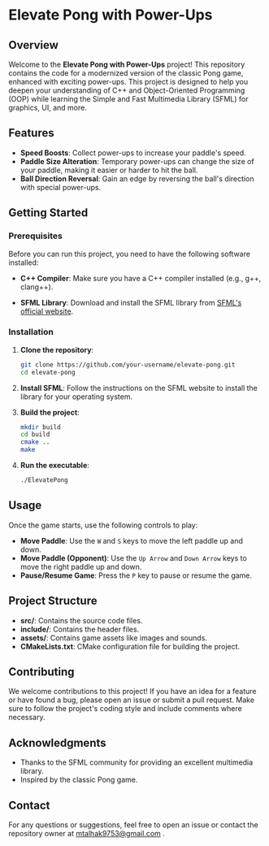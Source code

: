# Elevate Pong with Power-Ups

## Overview

Welcome to the **Elevate Pong with Power-Ups** project! This repository contains the code for a modernized version of the classic Pong game, enhanced with exciting power-ups. This project is designed to help you deepen your understanding of C++ and Object-Oriented Programming (OOP) while learning the Simple and Fast Multimedia Library (SFML) for graphics, UI, and more.

## Features

- **Speed Boosts**: Collect power-ups to increase your paddle's speed.
- **Paddle Size Alteration**: Temporary power-ups can change the size of your paddle, making it easier or harder to hit the ball.
- **Ball Direction Reversal**: Gain an edge by reversing the ball's direction with special power-ups.

## Getting Started

### Prerequisites

Before you can run this project, you need to have the following software installed:

- **C++ Compiler**: Make sure you have a C++ compiler installed (e.g., g++, clang++).
  
- **SFML Library**: Download and install the SFML library from [SFML's official website](https://www.sfml-dev.org/download.php).

### Installation

1. **Clone the repository**:
    ```sh
    git clone https://github.com/your-username/elevate-pong.git
    cd elevate-pong
    ```

2. **Install SFML**:
    Follow the instructions on the SFML website to install the library for your operating system.

3. **Build the project**:
    ```sh
    mkdir build
    cd build
    cmake ..
    make
    ```

4. **Run the executable**:
    ```sh
    ./ElevatePong
    ```

## Usage

Once the game starts, use the following controls to play:

- **Move Paddle**: Use the `W` and `S` keys to move the left paddle up and down.
- **Move Paddle (Opponent)**: Use the `Up Arrow` and `Down Arrow` keys to move the right paddle up and down.
- **Pause/Resume Game**: Press the `P` key to pause or resume the game.

## Project Structure

- **src/**: Contains the source code files.
- **include/**: Contains the header files.
- **assets/**: Contains game assets like images and sounds.
- **CMakeLists.txt**: CMake configuration file for building the project.

## Contributing

We welcome contributions to this project! If you have an idea for a feature or have found a bug, please open an issue or submit a pull request. Make sure to follow the project's coding style and include comments where necessary.


## Acknowledgments

- Thanks to the SFML community for providing an excellent multimedia library.
- Inspired by the classic Pong game.

## Contact

For any questions or suggestions, feel free to open an issue or contact the repository owner at mtalhak9753@gmail.com .
